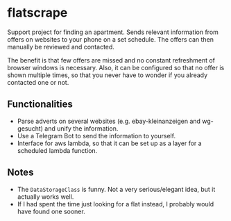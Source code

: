 # flatscrape
Support project for finding an apartment.
Sends relevant information from offers on websites to your phone on a set schedule.
The offers can then manually be reviewed and contacted.

The benefit is that few offers are missed and no constant refreshment of browser windows is necessary.
Also, it can be configured so that no offer is shown multiple times, so that you never have to wonder if you already contacted one or not.

## Functionalities
* Parse adverts on several websites (e.g. ebay-kleinanzeigen and wg-gesucht) and unify the information.
* Use a Telegram Bot to send the information to yourself.
* Interface for aws lambda, so that it can be set up as a layer for a scheduled lambda function.


## Notes
* The `DataStorageClass` is funny. Not a very serious/elegant idea, but it actually works well.
* If I had spent the time just looking for a flat instead, I probably would have found one sooner.
